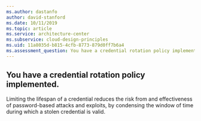 ```yaml
---
ms.author: dastanfo
author: david-stanford
ms.date: 10/11/2019
ms.topic: article
ms.service: architecture-center
ms.subservice: cloud-design-principles
ms.uid: 11a8035d-b815-4cfb-8773-879d0ff7b6a4
ms.assessment_question: You have a credential rotation policy implemented.
---
```

## You have a credential rotation policy implemented.

Limiting the lifespan of a credential reduces the risk from and effectiveness of password-based attacks and exploits, by condensing the window of time during which a stolen credential is valid.
